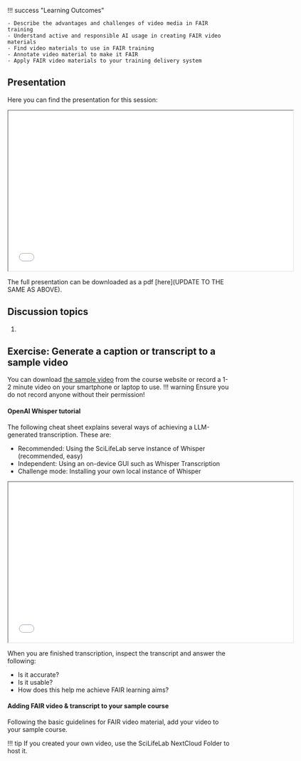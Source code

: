 !!! success "Learning Outcomes"

    - Describe the advantages and challenges of video media in FAIR training
    - Understand active and responsible AI usage in creating FAIR video materials
    - Find video materials to use in FAIR training
    - Annotate video material to make it FAIR
    - Apply FAIR video materials to your training delivery system


## Presentation
Here you can find the presentation for this session:

<iframe src="UPDATE THIS" width="640" height="360" allow="autoplay"></iframe>

The full presentation can be downloaded as a pdf [here](UPDATE TO THE SAME AS ABOVE).


## Discussion topics
1. 

## Exercise: Generate a caption or transcript to a sample video

You can download [the sample video](HERE) from the course website or record a 1-2 minute video on your smartphone or laptop to use.
!!! warning
    Ensure you do not record anyone without their permission!

#### OpenAI Whisper tutorial

The following cheat sheet explains several ways of achieving a LLM-generated transcription. These are: 

- Recommended: Using the SciLifeLab serve instance of Whisper (recommended, easy)
- Independent: Using an on-device GUI such as Whisper Transcription
- Challenge mode: Installing your own local instance of Whisper

<iframe src="TRANSCRIPT CHEATSHEET" width="640" height="360" allow="autoplay"></iframe>

When you are finished transcription, inspect the transcript and answer the following:

- Is it accurate? 
- Is it usable?
- How does this help me achieve FAIR learning aims?

#### Adding FAIR video & transcript to your sample course

Following the basic guidelines for FAIR video material, add your video to your sample course.

!!! tip
    If you created your own video, use the SciLifeLab NextCloud Folder to host it.